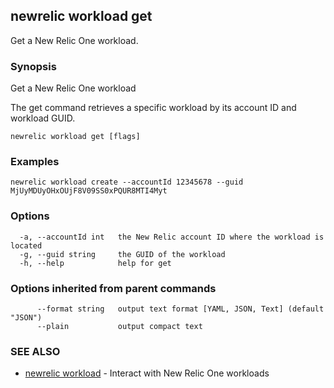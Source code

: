 ## newrelic workload get

Get a New Relic One workload.

### Synopsis

Get a New Relic One workload

The get command retrieves a specific workload by its account ID and workload GUID.


```
newrelic workload get [flags]
```

### Examples

```
newrelic workload create --accountId 12345678 --guid MjUyMDUyOHxOUjF8V09SS0xPQUR8MTI4Myt
```

### Options

```
  -a, --accountId int   the New Relic account ID where the workload is located
  -g, --guid string     the GUID of the workload
  -h, --help            help for get
```

### Options inherited from parent commands

```
      --format string   output text format [YAML, JSON, Text] (default "JSON")
      --plain           output compact text
```

### SEE ALSO

* [newrelic workload](newrelic_workload.md)	 - Interact with New Relic One workloads

